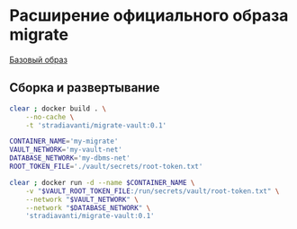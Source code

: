 # Расширение официального образа migrate

[Базовый образ](https://hub.docker.com/r/migrate/migrate)

## Сборка и развертывание

```sh
clear ; docker build . \
    --no-cache \
    -t 'stradiavanti/migrate-vault:0.1'
```

```sh
CONTAINER_NAME='my-migrate'
VAULT_NETWORK='my-vault-net'
DATABASE_NETWORK='my-dbms-net'
ROOT_TOKEN_FILE='./vault/secrets/root-token.txt'

clear ; docker run -d --name $CONTAINER_NAME \
    -v "$VAULT_ROOT_TOKEN_FILE:/run/secrets/vault/root-token.txt" \
    --network "$VAULT_NETWORK" \
    --network "$DATABASE_NETWORK" \
    'stradiavanti/migrate-vault:0.1'
```